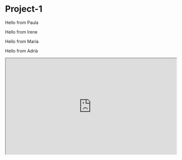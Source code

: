# Project-1

Hello from Paula


Hello from Irene


Hello from María


Hello from Adrià 





<iframe width="560" height="315" src="https://www.youtube.com/embed/vQGKAIaUlpk">
</iframe>